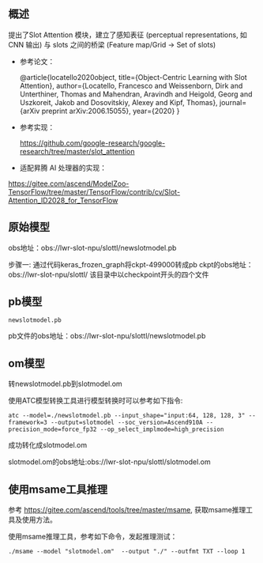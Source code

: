 <h2 id="概述.md">概述</h2>
提出了Slot Attention 模块，建立了感知表征 (perceptual representations, 如CNN 输出) 与 slots 之间的桥梁 (Feature map/Grid → Set of slots)
	

- 参考论文：

    @article{locatello2020object,
    title={Object-Centric Learning with Slot Attention},
    author={Locatello, Francesco and Weissenborn, Dirk and Unterthiner, Thomas and Mahendran, Aravindh and Heigold, Georg and Uszkoreit, Jakob and Dosovitskiy, Alexey and Kipf, Thomas},
    journal={arXiv preprint arXiv:2006.15055},
    year={2020}
}

- 参考实现：

   https://github.com/google-research/google-research/tree/master/slot_attention

- 适配昇腾 AI 处理器的实现：
    
https://gitee.com/ascend/ModelZoo-TensorFlow/tree/master/TensorFlow/contrib/cv/Slot-Attention_ID2028_for_TensorFlow

<h2 id="概述.md">原始模型</h2>

obs地址：obs://lwr-slot-npu/slottl/newslotmodel.pb


步骤一:
通过代码keras_frozen_graph将ckpt-499000转成pb
ckpt的obs地址：obs://lwr-slot-npu/slottl/
该目录中以checkpoint开头的四个文件


<h2 id="概述.md">pb模型</h2>

```
newslotmodel.pb
```
pb文件的obs地址：obs://lwr-slot-npu/slottl/newslotmodel.pb


<h2 id="概述.md">om模型</h2>

转newslotmodel.pb到slotmodel.om

使用ATC模型转换工具进行模型转换时可以参考如下指令:

```
atc --model=./newslotmodel.pb --input_shape="input:64, 128, 128, 3" --framework=3 --output=slotmodel --soc_version=Ascend910A --precision_mode=force_fp32 --op_select_implmode=high_precision
```

成功转化成slotmodel.om

slotmodel.om的obs地址:obs://lwr-slot-npu/slottl/slotmodel.om



<h2 id="概述.md">使用msame工具推理</h2>

参考 https://gitee.com/ascend/tools/tree/master/msame, 获取msame推理工具及使用方法。

使用msame推理工具，参考如下命令，发起推理测试：

```
./msame --model "slotmodel.om"  --output "./" --outfmt TXT --loop 1
```
